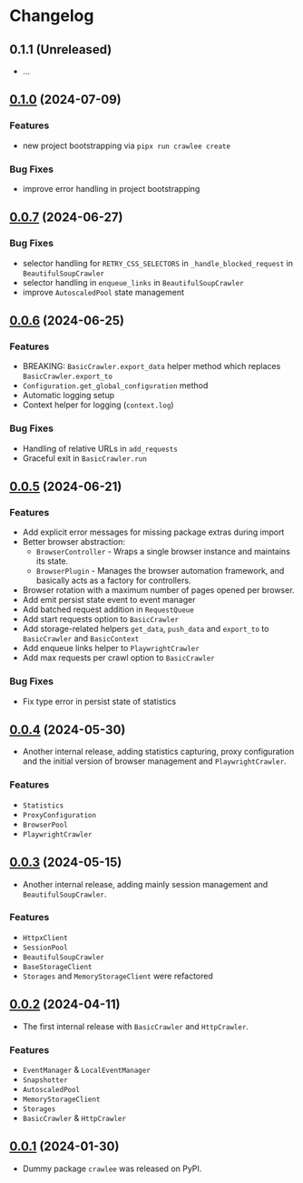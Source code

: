 # Changelog

## 0.1.1 (Unreleased)

- ...

## [0.1.0](https://github.com/apify/crawlee-python/releases/tag/v0.1.0) (2024-07-09)

### Features

- new project bootstrapping via `pipx run crawlee create`

### Bug Fixes

- improve error handling in project bootstrapping

## [0.0.7](https://github.com/apify/crawlee-python/releases/tag/v0.0.7) (2024-06-27)

### Bug Fixes

- selector handling for `RETRY_CSS_SELECTORS` in `_handle_blocked_request` in `BeautifulSoupCrawler`
- selector handling in `enqueue_links` in `BeautifulSoupCrawler`
- improve `AutoscaledPool` state management

## [0.0.6](https://github.com/apify/crawlee-python/releases/tag/v0.0.6) (2024-06-25)

### Features

- BREAKING: `BasicCrawler.export_data` helper method which replaces `BasicCrawler.export_to`
- `Configuration.get_global_configuration` method
- Automatic logging setup
- Context helper for logging (`context.log`)

### Bug Fixes

- Handling of relative URLs in `add_requests`
- Graceful exit in `BasicCrawler.run`

## [0.0.5](https://github.com/apify/crawlee-python/releases/tag/v0.0.5) (2024-06-21)

### Features

- Add explicit error messages for missing package extras during import
- Better browser abstraction:
    - `BrowserController` - Wraps a single browser instance and maintains its state.
    - `BrowserPlugin` - Manages the browser automation framework, and basically acts as a factory for controllers.
- Browser rotation with a maximum number of pages opened per browser.
- Add emit persist state event to event manager
- Add batched request addition in `RequestQueue`
- Add start requests option to `BasicCrawler`
- Add storage-related helpers `get_data`, `push_data` and `export_to` to `BasicCrawler` and `BasicContext`
- Add enqueue links helper to `PlaywrightCrawler`
- Add max requests per crawl option to `BasicCrawler`

### Bug Fixes

- Fix type error in persist state of statistics

## [0.0.4](https://github.com/apify/crawlee-python/releases/tag/v0.0.4) (2024-05-30)

- Another internal release, adding statistics capturing, proxy configuration and
the initial version of browser management and `PlaywrightCrawler`.

### Features

- `Statistics`
- `ProxyConfiguration`
- `BrowserPool`
- `PlaywrightCrawler`

## [0.0.3](https://github.com/apify/crawlee-python/releases/tag/v0.0.3) (2024-05-15)

- Another internal release, adding mainly session management and `BeautifulSoupCrawler`.

### Features

- `HttpxClient`
- `SessionPool`
- `BeautifulSoupCrawler`
- `BaseStorageClient`
- `Storages` and `MemoryStorageClient` were refactored

## [0.0.2](https://github.com/apify/crawlee-python/releases/tag/v0.0.2) (2024-04-11)

- The first internal release with `BasicCrawler` and `HttpCrawler`.

### Features

- `EventManager` & `LocalEventManager`
- `Snapshotter`
- `AutoscaledPool`
- `MemoryStorageClient`
- `Storages`
- `BasicCrawler` & `HttpCrawler`

## [0.0.1](https://github.com/apify/crawlee-python/releases/tag/v0.0.1) (2024-01-30)

- Dummy package `crawlee` was released on PyPI.

